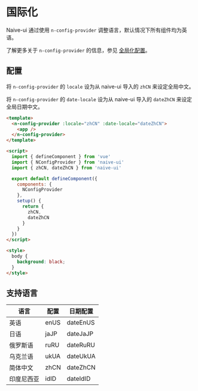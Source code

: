 <!--anchor:on-->

# 国际化

Naive-ui 通过使用 `n-config-provider` 调整语言，默认情况下所有组件均为英语。

了解更多关于 `n-config-provider` 的信息，参见 [全局化配置](../components/config-provider)。

## 配置

将 `n-config-provider` 的 `locale` 设为从 naive-ui 导入的 `zhCN` 来设定全局中文。

将 `n-config-provider` 的 `date-locale` 设为从 naive-ui 导入的 `dateZhCN` 来设定全局日期中文。

```html
<template>
  <n-config-provider :locale="zhCN" :date-locale="dateZhCN">
    <app />
  </n-config-provider>
</template>

<script>
  import { defineComponent } from 'vue'
  import { NConfigProvider } from 'naive-ui'
  import { zhCN, dateZhCN } from 'naive-ui'

  export default defineComponent({
    components: {
      NConfigProvider
    },
    setup() {
      return {
        zhCN,
        dateZhCN
      }
    }
  })
</script>

<style>
  body {
    background: black;
  }
</style>
```

## 支持语言

| 语言     | 配置 | 日期配置 |
| -------- | ---- | -------- |
| 英语     | enUS | dateEnUS |
| 日语     | jaJP | dateJaJP |
| 俄罗斯语 | ruRU | dateRuRU |
| 乌克兰语 | ukUA | dateUkUA |
| 简体中文 | zhCN | dateZhCN |
| 印度尼西亚 | idID | dateIdID |

